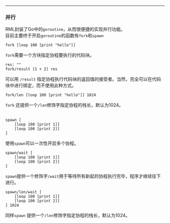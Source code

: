 
---
### 并行

RML封装了Go中的`goroutine`，从而很便捷的实现并行功能。
</br>
目前主要终于开启`goroutine`的函数有`fork`和`spawn`

```
fork [loop 100 [print "hello"]]
```
`fork`需要一个方块指定协程要执行的代码块。

```
res: ""
fork/result [1 + 2] res 
```
可以用 `/result` 指定协程执行代码块的返回值的接受者。当然，完全可以在代码块中进行绑定，而不使用此种方式。

```
fork/len [loop 100 [print "hello"]] 1024
```
`fork` 还提供一个`/len`修饰字指定协程的栈长，默认为1024。
</br>
</br>

```
spawn [ 
	[loop 100 [print 1]]
	[loop 100 [print 2]]
] 
```
使用`spawn`可以一次性开启多个协程。

```
spawn/wait [ 
	[loop 100 [print 1]]
	[loop 100 [print 2]]
] 
```
`spawn`提供一个修饰字`/wait`用于等待所有新起的协程执行完毕，程序才继续往下进行。

```
spawn/len/wait [ 
	[loop 100 [print 1]]
	[loop 100 [print 2]]
] 1024
```
同样`spawn` 提供一个`/len`修饰字指定协程的栈长，默认为1024。

